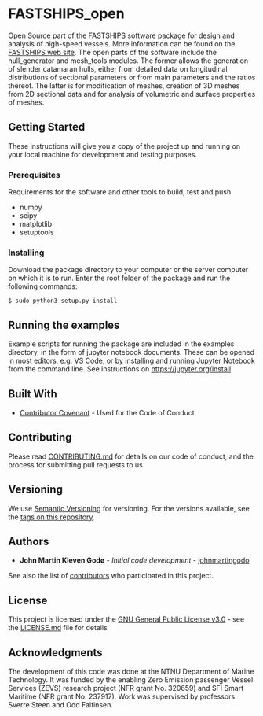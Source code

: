 # FASTSHIPS_open
Open Source part of the FASTSHIPS software package for design and 
analysis of high-speed vessels. More information can be found on 
the [FASTSHIPS web site](https://www.ntnu.edu/imt/software/fastships).
The open parts of the software include the hull_generator and mesh_tools
modules. The former allows the generation of slender catamaran hulls, 
either from detailed data on longitudinal distributions of sectional parameters 
or from main parameters and the ratios thereof. The latter is for modification 
of meshes, creation of 3D meshes from 2D sectional data and for analysis of 
volumetric and surface properties of meshes.

## Getting Started

These instructions will give you a copy of the project up and running on
your local machine for development and testing purposes.

### Prerequisites

Requirements for the software and other tools to build, test and push 
- numpy
- scipy
- matplotlib
- setuptools

### Installing

Download the package directory to your computer or the server computer on 
which it is to run. Enter the root folder of the package and run the
following commands:

    $ sudo python3 setup.py install


## Running the examples

Example scripts for running the package are included in the examples 
directory, in the form of jupyter notebook documents. These can be opened
in most editors, e.g. VS Code, or by installing and running Jupyter 
Notebook from the command line. See instructions on 
https://jupyter.org/install


## Built With

  - [Contributor Covenant](https://www.contributor-covenant.org/) - Used
    for the Code of Conduct

## Contributing

Please read [CONTRIBUTING.md](CONTRIBUTING.md) for details on our code
of conduct, and the process for submitting pull requests to us.

## Versioning

We use [Semantic Versioning](http://semver.org/) for versioning. For the versions
available, see the [tags on this
repository](https://github.com/NTNU-IMT/FASTSHIPS_open/tags).

## Authors

  - **John Martin Kleven Godø** - *Initial code development* -
    [johnmartingodo](https://github.com/johnmartingodo)

See also the list of
[contributors](https://github.com/NTNU-IMT/FASTSHIPS_open/contributors)
who participated in this project.

## License

This project is licensed under the [GNU General Public License v3.0](LICENSE.md) - see 
the [LICENSE.md](LICENSE.md) file for details

## Acknowledgments

The development of this code was done at the NTNU Department of Marine Technology. 
It was funded by the enabling Zero Emission passenger 
Vessel Services (ZEVS) research project (NFR grant No. 320659) and 
SFI Smart Maritime (NFR grant No. 237917). Work was supervised by professors
Sverre Steen and Odd Faltinsen. 
